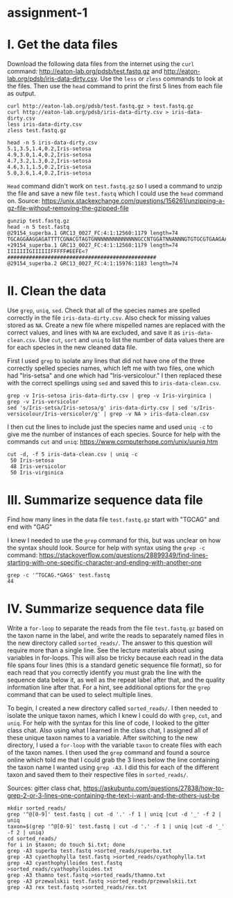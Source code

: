 # assignment-1
# I. Get the data files
Download the following data files from the internet using the `curl` command: http://eaton-lab.org/pdsb/test.fastq.gz and http://eaton-lab.org/pdsb/iris-data-dirty.csv. Use the `less` or `zless` commands to look at the files. Then use the `head` command to print the first 5 lines from each file as output.
```
curl http://eaton-lab.org/pdsb/test.fastq.gz > test.fastq.gz
curl http://eaton-lab.org/pdsb/iris-data-dirty.csv > iris-data-dirty.csv
less iris-data-dirty.csv
zless test.fastq.gz
```
```
head -n 5 iris-data-dirty.csv
5.1,3.5,1.4,0.2,Iris-setosa
4.9,3.0,1.4,0.2,Iris-setosa
4.7,3.2,1.3,0.2,Iris-setosa
4.6,3.1,1.5,0.2,Iris-setosa
5.0,3.6,1.4,0.2,Iris-setosa
```
`Head` command didn't work on `test.fastq.gz` so I used a command to unzip the file and save a new file `test.fastq` which I could use the `head` command on. Source: https://unix.stackexchange.com/questions/156261/unzipping-a-gz-file-without-removing-the-gzipped-file

```
gunzip test.fastq.gz
head -n 5 test.fastq
@29154_superba.1 GRC13_0027_FC:4:1:12560:1179 length=74
TGCAGGAAGGAGATTTTCGNACGTAGTGNNNNNNNNNNNNNNGCCNTGGATNNANNNGTGTGCGTGAAGAANAN
+29154_superba.1 GRC13_0027_FC:4:1:12560:1179 length=74
IIIIIIIGIIIIIIFFFFF#EEFE<?################################################
@29154_superba.2 GRC13_0027_FC:4:1:15976:1183 length=74
```
# II. Clean the data
Use `grep`, `uniq`, `sed`. Check that all of the species names are spelled correctly in the file `iris-data-dirty.csv`. Also check for missing values stored as `NA`. Create a new file where mispelled names are replaced with the correct values, and lines with `NA` are excluded, and save it as `iris-data-clean.csv`. Use `cut`, `sort` and `uniq` to list the number of data values there are for each species in the new cleaned data file.

First I used `grep` to isolate any lines that did not have one of the three correctly spelled species names, which left me with two files, one which had "Iris-setsa" and one which had "Iris-versicolour." I then replaced these with the correct spellings using `sed` and saved this to  `iris-data-clean.csv`.
```
grep -v Iris-setosa iris-data-dirty.csv | grep -v Iris-virginica | grep -v Iris-versicolor
sed 's/Iris-setsa/Iris-setosa/g' iris-data-dirty.csv | sed 's/Iris-versicolour/Iris-versicolor/g' | grep -v NA > iris-data-clean.csv 
```
I then cut the lines to include just the species name and used `uniq -c` to give me the number of instances of each species.
Source for help with the commands `cut` and `uniq`: https://www.computerhope.com/unix/uuniq.htm
 ```
 cut -d, -f 5 iris-data-clean.csv | uniq -c
  50 Iris-setosa
  48 Iris-versicolor
  50 Iris-virginica
```
# III. Summarize sequence data file
Find how many lines in the data file `test.fastq.gz` start with "TGCAG" and end with "GAG"

I knew I needed to use the `grep` command for this, but was unclear on how the syntax should look. Source for help with syntax using the `grep -c` command: https://stackoverflow.com/questions/28899349/find-lines-starting-with-one-specific-character-and-ending-with-another-one
```
grep -c '^TGCAG.*GAG$' test.fastq
44
```

# IV. Summarize sequence data file
Write a `for-loop` to separate the reads from the file `test.fastq.gz` based on the taxon name in the label, and write the reads to separately named files in the new directory called `sorted_reads/`. The answer to this question will require more than a single line. See the lecture materials about using variables in for-loops. This will also be tricky because each read in the data file spans four lines (this is a standard genetic sequence file format), so for each read that you correctly identify you must grab the line with the sequence data below it, as well as the repeat label after that, and the quality information line after that. For a hint, see additional options for the `grep` command that can be used to select multiple lines.

To begin, I created a new directory called `sorted_reads/`. I then needed to isolate the unique taxon names, which I knew I could do with `grep`, `cut`, and `uniq`. For help with the syntax for this line of code, I looked to the gitter class chat. Also using what I learned in the class chat, I assigned all of these unique taxon names to a variable. After switching to the new directory, I used a `for-loop` with the variable `taxon` to create files with each of the taxon names. I then used the `grep` command and found a source online which told me that I could grab the 3 lines below the line containing the taxon name I wanted using `grep -A3`. I did this for each of the different taxon and saved them to their respective files in `sorted_reads/`. 

Sources: gitter class chat, https://askubuntu.com/questions/27838/how-to-grep-2-or-3-lines-one-containing-the-text-i-want-and-the-others-just-be
```
mkdir sorted_reads/
grep '^@[0-9]' test.fastq | cut -d '.' -f 1 | uniq |cut -d '_' -f 2 | uniq
taxon=$(grep '^@[0-9]' test.fastq | cut -d '.' -f 1 | uniq |cut -d '_' -f 2 | uniq)
cd sorted_reads/
for i in $taxon; do touch $i.txt; done
grep -A3 superba test.fastq >sorted_reads/superba.txt
grep -A3 cyanthophylla test.fastq >sorted_reads/cyathophylla.txt
grep -A3 cyanthophylloides test.fastq >sorted_reads/cyathophylloides.txt
grep -A3 thamno test.fastq >sorted_reads/thamno.txt 
grep -A3 przewalskii test.fastq >sorted_reads/przewalskii.txt
grep -A3 rex test.fastq >sorted_reads/rex.txt
```
